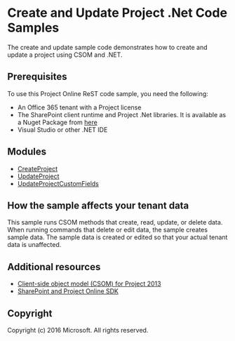 # Create and Update Project .Net Code Samples

The create and update sample code demonstrates how to create and update a project using CSOM and .NET.

## Prerequisites
To use this Project Online ReST code sample, you need the following:
* An Office 365 tenant with a Project license
* The SharePoint client runtime and Project .Net libraries. It is available as a Nuget Package from [here](https://www.nuget.org/packages/Microsoft.SharePointOnline.CSOM/)
* Visual Studio or other .NET IDE

## Modules
* [CreateProject](/Create-Update-Project-Samples/Create-Update-Project-Samples/CreateProject.cs)
* [UpdateProject](/Create-Update-Project-Samples/Create-Update-Project-Samples/UpdateProject.cs)
* [UpdateProjectCustomFields](/Create-Update-Project-Samples/Create-Update-Project-Samples/UpdateProjectCustomFieldValues.cs)

## How the sample affects your tenant data
This sample runs CSOM methods that create, read, update, or delete data. When running commands that delete or edit data, the sample creates sample data. The sample data is created or edited so that your actual tenant data is unaffected.

## Additional resources
* [Client-side object model (CSOM) for Project 2013](https://msdn.microsoft.com/en-us/library/office/jj163123.aspx)
* [SharePoint and Project Online SDK](https://www.nuget.org/packages/Microsoft.SharePointOnline.CSOM)

## Copyright
Copyright (c) 2016 Microsoft. All rights reserved.
